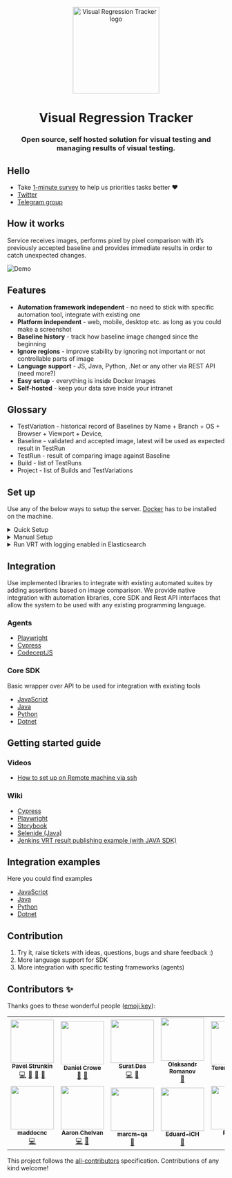 <p align="center">
  <img src="./public/logo.png"/ width='200px' alt="Visual Regression Tracker logo">
</p>

<h1 align="center"> Visual Regression Tracker </h1>
<h3 align="center"> Open source, self hosted solution for visual testing and managing results of visual testing. </h3>

## Hello 
* Take [1-minute survey](https://forms.gle/DidGSodojQ4Qn4is6) to help us priorities tasks better ❤️
* [Twitter](https://twitter.com/VisualReTracker)
* [Telegram group](https://t.me/visual_tracker)

## How it works
Service receives images, performs pixel by pixel comparison with it’s previously accepted baseline and provides immediate results in order to catch unexpected changes. 

![Demo](https://github.com/Visual-Regression-Tracker/Visual-Regression-Tracker/blob/master/public/demo.gif)

## Features
* **Automation framework independent** - no need to stick with specific automation tool, integrate with existing one
* **Platform independent** - web, mobile, desktop etc. as long as you could make a screenshot
* **Baseline history** - track how baseline image changed since the beginning
* **Ignore regions** - improve stability by ignoring not important or not controllable parts of image
* **Language support** - JS, Java, Python, .Net or any other via REST API (need more?)
* **Easy setup** - everything is inside Docker images
* **Self-hosted** - keep your data save inside your intranet

## Glossary
* TestVariation - historical record of Baselines by Name + Branch + OS + Browser + Viewport + Device, 
* Baseline - validated and accepted image, latest will be used as expected result in TestRun
* TestRun - result of comparing image against Baseline
* Build - list of TestRuns
* Project - list of Builds and TestVariations

## Set up

Use any of the below ways to setup the server. [Docker](https://docs.docker.com/get-docker/) has to be installed on the machine.

<details>
<summary>Quick Setup</summary>

### Linux, macOS, WSL

1. Download the installation script

```
curl https://raw.githubusercontent.com/Visual-Regression-Tracker/Visual-Regression-Tracker/master/vrt-install.sh -o vrt-install.sh
chmod a+x vrt-install.sh
```

2. Run the installation script

`./vrt-install.sh`

#### Command line arguments

```
Installs the Visual Regression Tracker

Usage: ./vrt-install.sh

Arguments:
    -h | --help
    -a | --frontend-url <url>   Set the Front-end url. Default: http://localhost:8080
    -r | --backend-url <url>    Set the API url. Default: http://localhost:4200
    --jwt-secret <secret>       Set the JWT secret. Default: randomly generated
```
</details>

<details>
<summary>Manual Setup</summary>

1. Copy [docker-compose.yml](https://github.com/Visual-Regression-Tracker/Visual-Regression-Tracker/blob/master/docker-compose.yml)  

`$ curl https://raw.githubusercontent.com/Visual-Regression-Tracker/Visual-Regression-Tracker/master/docker-compose.yml -o docker-compose.yml`

2. Copy [.env](https://github.com/Visual-Regression-Tracker/Visual-Regression-Tracker/blob/master/.env) 

`$ curl https://raw.githubusercontent.com/Visual-Regression-Tracker/Visual-Regression-Tracker/master/.env -o .env`

3. In .env file, ensure that the REACT_APP_API_URL has the right address. If it will be accessed from other machines, change localhost with IP or other resolvable name.

4. Start service

`$ docker-compose up`


Wait until you see your creds printed.

New users and projects could be created via frontend app by default on http://localhost:8080

![Success setup](https://github.com/Visual-Regression-Tracker/Visual-Regression-Tracker/blob/master/public/docker_setup_creds.png)
</details>

<details>
<summary>Run VRT with logging enabled in Elasticsearch</summary>

This is for the users who want to monitor VRT logs via Kibana. It is expected to have basic knowledge of Elastic stack (especially Kibana) for the admin so that the logs can be managed and dashboards created in Kibana. 
Since logging will be retained by elasticsearch, it will consume a little more memory and CPU. If you see error in the console, please consult elasticsearch documentation.  
It is recommended to run the program as root user which will ensure permission and ownership related issues will not have to be dealt with.

1. Clone or download this repository.  
2. Move to the downloaded/cloned repository. In .env file, ensure that the REACT_APP_API_URL has the right address. If it will be accessed from other machines, change localhost with IP or other resolvable name.
3. Start service by giving below command.

`$ docker-compose -f docker-compose.yml -f docker-compose.logging.yml up`

4. If you are not using root user, in some OS, you may see an error `Exiting: error loading config file: config file ("filebeat.yml") must be owned by the user identifier (uid=0) or root`. In that case, press Ctrl+C, and follow [Elasticsearch instructions](https://www.elastic.co/guide/en/beats/libbeat/current/config-file-permissions.html). Once done, start the service again.
</details>

## Integration
Use implemented libraries to integrate with existing automated suites by adding assertions based on image comparison.
We provide native integration with automation libraries, core SDK and Rest API interfaces that allow the system to be used with any existing programming language.

### Agents
* [Playwright](https://www.npmjs.com/package/@visual-regression-tracker/agent-playwright)
* [Cypress](https://www.npmjs.com/package/@visual-regression-tracker/agent-cypress)
* [CodeceptJS](https://github.com/Visual-Regression-Tracker/agent-codeceptjs)

### Core SDK
Basic wrapper over API to be used for integration with existing tools
* [JavaScript](https://www.npmjs.com/package/@visual-regression-tracker/sdk-js)
* [Java](https://github.com/Visual-Regression-Tracker/sdk-java)
* [Python](https://github.com/Visual-Regression-Tracker/sdk-python)
* [Dotnet](https://github.com/Visual-Regression-Tracker/sdk-dotnet)

## Getting started guide

### Videos

* [How to set up on Remote machine via ssh](https://www.youtube.com/watch?v=cPsHeKnqL2M&feature=emb_logo)

### Wiki

* [Cypress](https://github.com/Visual-Regression-Tracker/Visual-Regression-Tracker/wiki/Getting-started-with-Cypress)
* [Playwright](https://github.com/Visual-Regression-Tracker/Visual-Regression-Tracker/wiki/Getting-started-with-Playwright)
* [Storybook](https://github.com/Visual-Regression-Tracker/Visual-Regression-Tracker/wiki/Storybook)
* [Selenide (Java)](https://github.com/Visual-Regression-Tracker/Visual-Regression-Tracker/wiki/Getting-started-with-Selenide)
* [Jenkins VRT result publishing example (with JAVA SDK)](https://github.com/Visual-Regression-Tracker/Visual-Regression-Tracker/wiki/How-to-publish-VRT-result-in-jenkins)

## Integration examples
Here you could find examples 
* [JavaScript](https://github.com/Visual-Regression-Tracker/vrt-examples-js)
* [Java](https://github.com/Visual-Regression-Tracker/examples-java)
* [Python](https://github.com/Visual-Regression-Tracker/examples-python)
* [Dotnet](https://github.com/Visual-Regression-Tracker/examples-dotnet)

## Contribution
1. Try it, raise tickets with ideas, questions, bugs and share feedback :)
1. More language support for SDK
1. More integration with specific testing frameworks (agents)

## Contributors ✨

Thanks goes to these wonderful people ([emoji key](https://allcontributors.org/docs/en/emoji-key)):

<!-- ALL-CONTRIBUTORS-LIST:START - Do not remove or modify this section -->
<!-- prettier-ignore-start -->
<!-- markdownlint-disable -->
<table>
  <tr>
    <td align="center"><a href="https://www.linkedin.com/in/pavel-strunkin-310b776a/"><img src="https://avatars.githubusercontent.com/u/5182956?v=4?s=100" width="100px;" alt=""/><br /><sub><b>Pavel Strunkin</b></sub></a><br /><a href="https://github.com/Visual-Regression-Tracker/Visual-Regression-Tracker/commits?author=pashidlos" title="Code">💻</a> <a href="#business-pashidlos" title="Business development">💼</a> <a href="#ideas-pashidlos" title="Ideas, Planning, & Feedback">🤔</a> <a href="#plugin-pashidlos" title="Plugin/utility libraries">🔌</a></td>
    <td align="center"><a href="https://github.com/dcrowe"><img src="https://avatars.githubusercontent.com/u/457807?v=4?s=100" width="100px;" alt=""/><br /><sub><b>Daniel Crowe</b></sub></a><br /><a href="#plugin-dcrowe" title="Plugin/utility libraries">🔌</a> <a href="https://github.com/Visual-Regression-Tracker/Visual-Regression-Tracker/pulls?q=is%3Apr+reviewed-by%3Adcrowe" title="Reviewed Pull Requests">👀</a></td>
    <td align="center"><a href="https://github.com/suratdas"><img src="https://avatars.githubusercontent.com/u/9042580?v=4?s=100" width="100px;" alt=""/><br /><sub><b>Surat Das</b></sub></a><br /><a href="https://github.com/Visual-Regression-Tracker/Visual-Regression-Tracker/commits?author=suratdas" title="Code">💻</a> <a href="#plugin-suratdas" title="Plugin/utility libraries">🔌</a></td>
    <td align="center"><a href="https://alexromanov.github.io/"><img src="https://avatars.githubusercontent.com/u/4831349?v=4?s=100" width="100px;" alt=""/><br /><sub><b>Oleksandr Romanov</b></sub></a><br /><a href="#plugin-alexromanov" title="Plugin/utility libraries">🔌</a></td>
    <td align="center"><a href="https://github.com/TerentyevDenis"><img src="https://avatars.githubusercontent.com/u/52595906?v=4?s=100" width="100px;" alt=""/><br /><sub><b>Terentev Denis</b></sub></a><br /><a href="#plugin-TerentyevDenis" title="Plugin/utility libraries">🔌</a></td>
    <td align="center"><a href="https://github.com/JustSittinHere"><img src="https://avatars.githubusercontent.com/u/394531?v=4?s=100" width="100px;" alt=""/><br /><sub><b>JustSittinHere</b></sub></a><br /><a href="#plugin-JustSittinHere" title="Plugin/utility libraries">🔌</a></td>
    <td align="center"><a href="https://github.com/dekaravanhoc"><img src="https://avatars.githubusercontent.com/u/50260825?v=4?s=100" width="100px;" alt=""/><br /><sub><b>Dekara VanHoc</b></sub></a><br /><a href="#plugin-dekaravanhoc" title="Plugin/utility libraries">🔌</a></td>
  </tr>
  <tr>
    <td align="center"><a href="http://frabbit.ru"><img src="https://avatars.githubusercontent.com/u/9402252?v=4?s=100" width="100px;" alt=""/><br /><sub><b>maddocnc</b></sub></a><br /><a href="https://github.com/Visual-Regression-Tracker/Visual-Regression-Tracker/commits?author=maddocnc" title="Code">💻</a></td>
    <td align="center"><a href="https://github.com/AaronChelvan"><img src="https://avatars.githubusercontent.com/u/16505870?v=4?s=100" width="100px;" alt=""/><br /><sub><b>Aaron Chelvan</b></sub></a><br /><a href="https://github.com/Visual-Regression-Tracker/Visual-Regression-Tracker/commits?author=AaronChelvan" title="Code">💻</a> <a href="https://github.com/Visual-Regression-Tracker/Visual-Regression-Tracker/commits?author=AaronChelvan" title="Documentation">📖</a></td>
    <td align="center"><a href="https://github.com/marcm-qa"><img src="https://avatars.githubusercontent.com/u/80327313?v=4?s=100" width="100px;" alt=""/><br /><sub><b>marcm-qa</b></sub></a><br /><a href="#plugin-marcm-qa" title="Plugin/utility libraries">🔌</a></td>
    <td align="center"><a href="https://github.com/Eduard-iCH"><img src="https://avatars.githubusercontent.com/u/33355363?v=4?s=100" width="100px;" alt=""/><br /><sub><b>Eduard-iCH</b></sub></a><br /><a href="#plugin-Eduard-iCH" title="Plugin/utility libraries">🔌</a></td>
    <td align="center"><a href="http://dev.flauschig.ch"><img src="https://avatars.githubusercontent.com/u/393641?v=4?s=100" width="100px;" alt=""/><br /><sub><b>Roman</b></sub></a><br /><a href="https://github.com/Visual-Regression-Tracker/Visual-Regression-Tracker/commits?author=Roemer" title="Code">💻</a></td>
  </tr>
</table>

<!-- markdownlint-restore -->
<!-- prettier-ignore-end -->

<!-- ALL-CONTRIBUTORS-LIST:END -->
This project follows the [all-contributors](https://github.com/all-contributors/all-contributors) specification. Contributions of any kind welcome!
